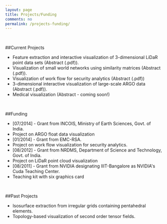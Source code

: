 ```yaml
---
layout: page
title: Projects/Funding
comments: no
permalink: /projects-funding/
---
```

<br/>

##Current Projects

- Feature extraction and interactive visualization of 3-dimensional LiDaR point data sets (Abstract (.pdf)). 
- Visualization of small world networks using similarity matrices (Abstract (.pdf)).
- Visualization of work flow for security analytics (Abstract (.pdf))
- 3-dimensional interactive visualization of large-scale ARGO data (Abstract (.pdf)).
- Medical visualization (Abstract - coming soon!)

<br/>

##Funding

- [07/2014] - Grant from INCOIS, Ministry of Earth Sciences, Govt. of India.
- Project on ARGO float data visualization
- [01/2014] - Grant from EMC-RSA.
- Project on work flow visualization for security analytics.
- [08/2012] - Grant from NRDMS, Department of Science and Technology, Govt. of India.
- Project on LiDaR point cloud visualization
- [08/2011] - Grant from NVIDIA designating IIIT-Bangalore as NVIDIA's Cuda Teaching Center.
- Teaching kit with six graphics card

<br/>

##Past Projects

- Isosurface extraction from irregular grids containing pentahedral elements.
- Topology-based visualization of second order tensor fields.